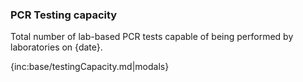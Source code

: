 ﻿### PCR Testing capacity

Total number of lab-based PCR tests capable of being performed by laboratories on {date}.

{inc:base/testingCapacity.md|modals}
